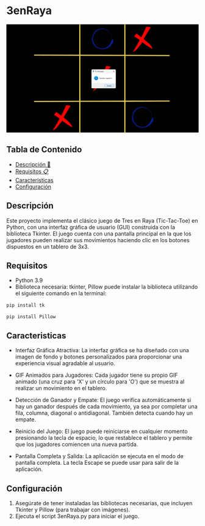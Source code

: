 # 3enRaya
![Image text](https://github.com/NahomiVilla/3enRaya/blob/main/Imagen%20de%20WhatsApp%202024-01-13%20a%20las%2014.13.12_49ea6043.jpg)
## Tabla de Contenido
- [Descripción 📜](#descripción-)
- [Requisitos 📋](#requisitos-)
- [Caracteristicas](#caracteristicas-)
- [Configuración](#configuracion-)

## Descripción
Este proyecto implementa el clásico juego de Tres en Raya (Tic-Tac-Toe) en Python, con una interfaz gráfica de usuario (GUI) construida con la biblioteca Tkinter. El juego cuenta con una pantalla principal en la que los jugadores pueden realizar sus movimientos haciendo clic en los botones dispuestos en un tablero de 3x3.
## Requisitos 
* Python 3.9
* Biblioteca necesaria: tkinter, Pillow
puede instalar la biblioteca utilizando el siguiente comando en la terminal:
```
pip install tk
```
```
pip install Pillow
```
## Caracteristicas
* Interfaz Gráfica Atractiva: La interfaz gráfica se ha diseñado con una imagen de fondo y botones personalizados para proporcionar una experiencia visual agradable al usuario.

* GIF Animados para Jugadores: Cada jugador tiene su propio GIF animado (una cruz para 'X' y un círculo para 'O') que se muestra al realizar un movimiento en el tablero.

* Detección de Ganador y Empate: El juego verifica automáticamente si hay un ganador después de cada movimiento, ya sea por completar una fila, columna, diagonal o antidiagonal. También detecta cuando hay un empate.

* Reinicio del Juego: El juego puede reiniciarse en cualquier momento presionando la tecla de espacio, lo que restablece el tablero y permite que los jugadores comiencen una nueva partida.

* Pantalla Completa y Salida: La aplicación se ejecuta en el modo de pantalla completa. La tecla Escape se puede usar para salir de la aplicación.
## Configuración

1. Asegúrate de tener instaladas las bibliotecas necesarias, que incluyen Tkinter y Pillow (para trabajar con imágenes).
2. Ejecuta el script 3enRaya.py para iniciar el juego.


